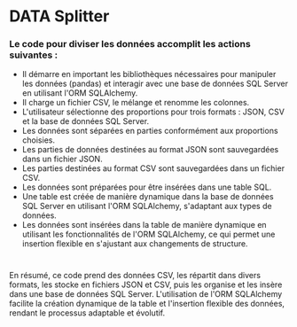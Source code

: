 # DATA Splitter
### Le code pour diviser les données accomplit les actions suivantes :

 - Il démarre en important les bibliothèques nécessaires pour manipuler les données (pandas) et interagir avec une base de données SQL Server en utilisant l'ORM SQLAlchemy.
 - Il charge un fichier CSV, le mélange et renomme les colonnes.
 - L'utilisateur sélectionne des proportions pour trois formats : JSON, CSV et la base de données SQL Server.
 - Les données sont séparées en parties conformément aux proportions choisies.
 - Les parties de données destinées au format JSON sont sauvegardées dans un fichier JSON.
 - Les parties destinées au format CSV sont sauvegardées dans un fichier CSV.
 - Les données sont préparées pour être insérées dans une table SQL.
 - Une table est créée de manière dynamique dans la base de données SQL Server en utilisant l'ORM SQLAlchemy, s'adaptant aux types de données.
 - Les données sont insérées dans la table de manière dynamique en utilisant les fonctionnalités de l'ORM SQLAlchemy, ce qui permet une insertion flexible en s'ajustant aux changements de structure.
#
En résumé, ce code prend des données CSV, les répartit dans divers formats, les stocke en fichiers JSON et CSV, puis les organise et les insère dans une base de données SQL Server. L'utilisation de l'ORM SQLAlchemy facilite la création dynamique de la table et l'insertion flexible des données, rendant le processus adaptable et évolutif.
